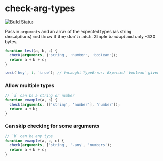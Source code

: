 # check-arg-types

[![Build Status](https://travis-ci.org/staydecent/check-arg-types.svg?branch=master)](https://travis-ci.org/staydecent/check-arg-types)

Pass in `arguments` and an array of the expected types (as string descriptions) and throw if they don't match. Simple to adopt and only ~320 bytes.

```javascript
function test(a, b, c) {
  check(arguments, ['string', 'number', 'boolean']);
  return a + b + c;
}

test('hey', 1, 'true'); // Uncaught TypeError: Expected 'boolean' given 'string' for argument at index 2
```

### Allow multiple types

```javascript
// `a` can be a string or number
function example(a, b) {
  check(arguments, [['string', 'number'], 'number']);
  return a + b;
}
```

### Can skip checking for some arguments

```javascript
// `b` can be any type
function example(a, b, c) {
  check(arguments, ['string', '-any', 'numbers');
  return a + b + c;
}
```
